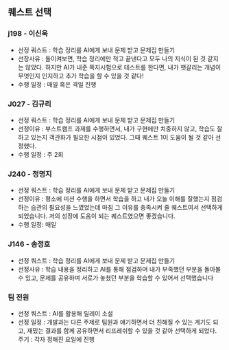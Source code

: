 ## 퀘스트 선택

### j198 - 이신욱
- 선정 쿼스트 : 학습 정리를 AI에게 보내 문제 받고 문제집 만들기
- 선장사유 : 돌이켜보면, 학습 정리에만 적고 끝낸다고 모두 나의 지식이 된 것 같지는 않았다. 하지만 AI가 내준 쪽지시험으로 테스트를 한다면, 내가 햇갈리는 개념이 무엇인지 인지하고 추가 학습을 할 수 있을 것 같다!
- 수행 일정 : 매일 혹은 격일 진행
  
### J027 - 김규리
- 선정 쿼스트 : 학습 정리를 AI에게 보내 문제 받고 문제집 만들기
- 선정이유 : 부스트캠프 과제를 수행하면서, 내가 구현에만 치중하지 않고, 학습도 잘 하고 있는지 객관화가 필요한 시점이 있었다. 그때 퀘스트 1이 도움이 될 것 같아 선정했다.
- 수행 일정 : 주 2회


### J240 - 정명지
- 선정 쿼스트 : 학습 정리를 AI에게 보내 문제 받고 문제집 만들기
- 선정이유 : 평소에 미션 수행을 하면서 학습을 하고 내가 오늘 이해를 잘했는지 점검하는 습관의 필요성을 느꼈었는데 마침 그 이유를 충족시켜 줄 퀘스트여서 선택하게되었습니다. 저의 성장에 도움이 되는 퀘스트였으면 좋겠습니다.
- 수행 일정: 매일


### J146 - 송정호
- 선정 쿼스트 : 학습 정리를 AI에게 보내 문제 받고 문제집 만들기
- 선정사유 : 학습 내용을 정리하고 AI를 통해 점검하며 내가 부족했던 부분을 돌아볼 수 있고, 문제를 공유하며 서로가 놓쳤던 부분을 학습할 수 있어서 선택했습니다

### 팀 전원
- 선정 쿼스트 : AI를 활용해 릴레이 소설
- 선정 일정 : 개발과는 다른 주제로 팀원과 얘기하면서 더 친해질 수 있는 계기도 되고, 재밌는 결과를 함께 공유하면서 리프레쉬할 수 있을 것 같아 선택하게 되었다.
주기 : 각자 정해진 요일에 진행